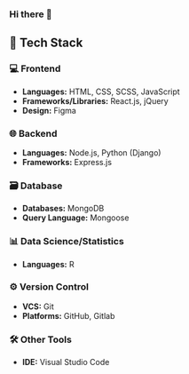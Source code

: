 ### Hi there 👋

## 🚀 Tech Stack

### 💻 Frontend
- **Languages:** HTML, CSS, SCSS, JavaScript
- **Frameworks/Libraries:** React.js, jQuery
- **Design:** Figma

### 🌐 Backend
- **Languages:** Node.js, Python (Django)
- **Frameworks:** Express.js

### 🗃 Database
- **Databases:** MongoDB
- **Query Language:** Mongoose

### 📊 Data Science/Statistics
- **Languages:** R

### ⚙️ Version Control
- **VCS:** Git
- **Platforms:** GitHub, Gitlab

### 🛠 Other Tools
- **IDE:** Visual Studio Code

